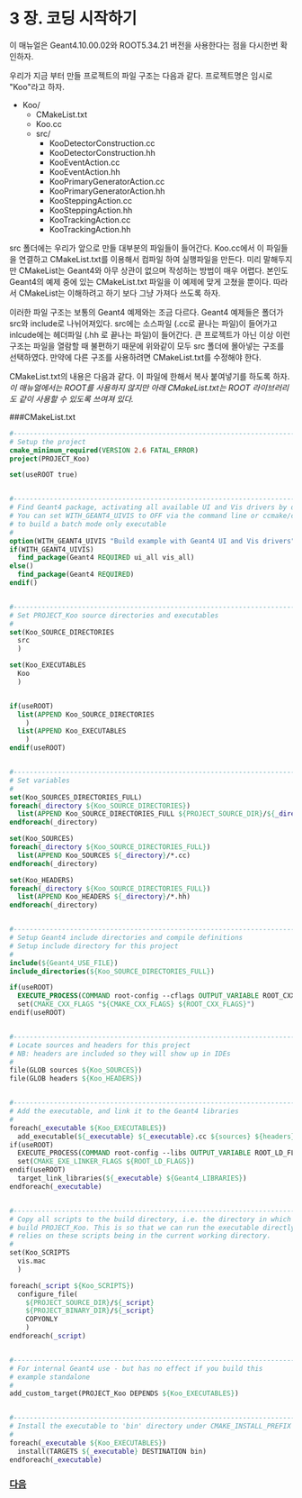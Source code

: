 # 3 장. 코딩 시작하기

이 매뉴얼은 Geant4.10.00.02와 ROOT5.34.21 버전을 사용한다는 점을 다시한번 확인하자.

우리가 지금 부터 만들 프로젝트의 파일 구조는 다음과 같다. 프로젝트명은 임시로 "Koo"라고 하자.

- Koo/
  - CMakeList.txt
  - Koo.cc
  - src/
    - KooDetectorConstruction.cc
    - KooDetectorConstruction.hh
    - KooEventAction.cc
    - KooEventAction.hh
    - KooPrimaryGeneratorAction.cc
    - KooPrimaryGeneratorAction.hh
    - KooSteppingAction.cc
    - KooSteppingAction.hh
    - KooTrackingAction.cc
    - KooTrackingAction.hh

src 폴더에는 우리가 앞으로 만들 대부분의 파일들이 들어간다. Koo.cc에서 이 파일들을 연결하고 CMakeList.txt를 이용해서 컴파일 하여 실행파일을 만든다. 미리 말해두지만 CMakeList는 Geant4와 아무 상관이 없으며 작성하는 방법이 매우 어렵다. 본인도 Geant4의 예제 중에 있는 CMakeList.txt 파일을 이 예제에 맞게 고쳤을 뿐이다. 따라서 CMakeList는 이해하려고 하기 보다 그냥 가져다 쓰도록 하자.

이러한 파일 구조는 보통의 Geant4 예제와는 조금 다르다. Geant4 예제들은 폴더가 src와 include로 나뉘어져있다. src에는 소스파일 (.cc로 끝나는 파일)이 들어가고 inlcude에는 헤더파일 (.hh 로 끝나는 파일)이 들어간다. 큰 프로젝트가 아닌 이상 이런 구조는 파일을 열람할 때 불편하기 때문에 위와같이 모두 src 폴더에 몰아넣는 구조를 선택하였다. 만약에 다른 구조를 사용하려면 CMakeList.txt를 수정해야 한다.

CMakeList.txt의 내용은 다음과 같다. 이 파일에 한해서 복사 붙여넣기를 하도록 하자.
_이 매뉴얼에서는 ROOT를 사용하지 않지만 아래 CMakeList.txt는 ROOT 라이브러리도 같이 사용할 수 있도록 쓰여져 있다._

###CMakeList.txt

```cmake
#----------------------------------------------------------------------------
# Setup the project
cmake_minimum_required(VERSION 2.6 FATAL_ERROR)
project(PROJECT_Koo)

set(useROOT true)


#----------------------------------------------------------------------------
# Find Geant4 package, activating all available UI and Vis drivers by default
# You can set WITH_GEANT4_UIVIS to OFF via the command line or ccmake/cmake-gui
# to build a batch mode only executable
#
option(WITH_GEANT4_UIVIS "Build example with Geant4 UI and Vis drivers" ON)
if(WITH_GEANT4_UIVIS)
  find_package(Geant4 REQUIRED ui_all vis_all)
else()
  find_package(Geant4 REQUIRED)
endif()


#----------------------------------------------------------------------------
# Set PROJECT_Koo source directories and executables
#
set(Koo_SOURCE_DIRECTORIES
  src
  )

set(Koo_EXECUTABLES
  Koo
  )


if(useROOT)
  list(APPEND Koo_SOURCE_DIRECTORIES
    )
  list(APPEND Koo_EXECUTABLES
    )
endif(useROOT)


#----------------------------------------------------------------------------
# Set variables
#
set(Koo_SOURCES_DIRECTORIES_FULL)
foreach(_directory ${Koo_SOURCE_DIRECTORIES})
  list(APPEND Koo_SOURCE_DIRECTORIES_FULL ${PROJECT_SOURCE_DIR}/${_directory})
endforeach(_directory)

set(Koo_SOURCES)
foreach(_directory ${Koo_SOURCE_DIRECTORIES_FULL})
  list(APPEND Koo_SOURCES ${_directory}/*.cc)
endforeach(_directory)

set(Koo_HEADERS)
foreach(_directory ${Koo_SOURCE_DIRECTORIES_FULL})
  list(APPEND Koo_HEADERS ${_directory}/*.hh)
endforeach(_directory)


#----------------------------------------------------------------------------
# Setup Geant4 include directories and compile definitions
# Setup include directory for this project
#
include(${Geant4_USE_FILE})
include_directories(${Koo_SOURCE_DIRECTORIES_FULL})

if(useROOT)
  EXECUTE_PROCESS(COMMAND root-config --cflags OUTPUT_VARIABLE ROOT_CXX_FLAGS OUTPUT_STRIP_TRAILING_WHITESPAC
  set(CMAKE_CXX_FLAGS "${CMAKE_CXX_FLAGS} ${ROOT_CXX_FLAGS}")
endif(useROOT)


#----------------------------------------------------------------------------
# Locate sources and headers for this project
# NB: headers are included so they will show up in IDEs
#
file(GLOB sources ${Koo_SOURCES})
file(GLOB headers ${Koo_HEADERS})


#----------------------------------------------------------------------------
# Add the executable, and link it to the Geant4 libraries
#
foreach(_executable ${Koo_EXECUTABLES})
  add_executable(${_executable} ${_executable}.cc ${sources} ${headers})
if(useROOT)
  EXECUTE_PROCESS(COMMAND root-config --libs OUTPUT_VARIABLE ROOT_LD_FLAGS OUTPUT_STRIP_TRAILING_WHITESPACE)
  set(CMAKE_EXE_LINKER_FLAGS ${ROOT_LD_FLAGS})
endif(useROOT)
  target_link_libraries(${_executable} ${Geant4_LIBRARIES})
endforeach(_executable)


#----------------------------------------------------------------------------
# Copy all scripts to the build directory, i.e. the directory in which we
# build PROJECT_Koo. This is so that we can run the executable directly because it
# relies on these scripts being in the current working directory.
#
set(Koo_SCRIPTS
  vis.mac
  )

foreach(_script ${Koo_SCRIPTS})
  configure_file(
    ${PROJECT_SOURCE_DIR}/${_script}
    ${PROJECT_BINARY_DIR}/${_script}
    COPYONLY
    )
endforeach(_script)


#----------------------------------------------------------------------------
# For internal Geant4 use - but has no effect if you build this
# example standalone
#
add_custom_target(PROJECT_Koo DEPENDS ${Koo_EXECUTABLES})


#----------------------------------------------------------------------------
# Install the executable to 'bin' directory under CMAKE_INSTALL_PREFIX
#
foreach(_executable ${Koo_EXECUTABLES})
  install(TARGETS ${_executable} DESTINATION bin)
endforeach(_executable)
```

### [다음](https://github.com/KUNPL/G4Starter-KUNPL/blob/master/manual/Chapter4-SimulationCode.md)
